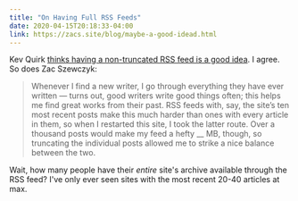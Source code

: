 ```yaml
---
title: "On Having Full RSS Feeds"
date: 2020-04-15T20:18:33-04:00
link: https://zacs.site/blog/maybe-a-good-idead.html
---
```


Kev Quirk [thinks having a non-truncated RSS feed is a good idea][kq]. I agree. So does Zac Szewczyk: 

[kq]: https://kevq.uk/why-having-a-full-post-rss-feed-is-a-good-idea/ 

> Whenever I find a new writer, I go through everything they have ever written — turns out, good writers write good things often; this helps me find great works from their past. RSS feeds with, say, the site’s ten most recent posts make this much harder than ones with every article in them, so when I restarted this site, I took the latter route. Over a thousand posts would make my feed a hefty __ MB, though, so truncating the individual posts allowed me to strike a nice balance between the two.

Wait, how many people have their *entire* site's archive available through the RSS feed? I've only ever seen sites with the most recent 20-40 articles at max. 